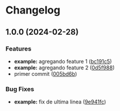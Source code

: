 # Changelog

## 1.0.0 (2024-02-28)


### Features

* **example:** agregando feature 1 ([bc191c5](https://github.com/carlosxplor/release-please-example/commit/bc191c5a1da465633df6ba39bcbf44d038a6d233))
* **example:** agregando feature 2 ([0d5f988](https://github.com/carlosxplor/release-please-example/commit/0d5f988c21317a7047a0175ea48828d4e1d1c890))
* primer commit ([005bd6b](https://github.com/carlosxplor/release-please-example/commit/005bd6b4a681e8262833d0fed121dec2cfeb99d1))


### Bug Fixes

* **example:** fix de ultima linea ([9e941fc](https://github.com/carlosxplor/release-please-example/commit/9e941fcbb1ce9a21a2ef783a9fd8d6f1d3a6e3ed))
